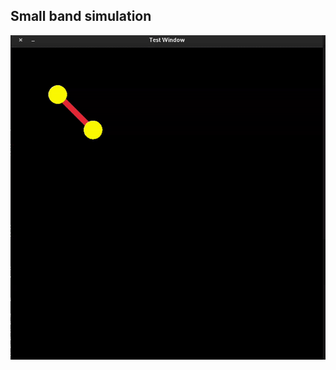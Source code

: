 ## Small band simulation 

![](https://github.com/VasilStoianov/band-simulation/blob/master/example.gif)
